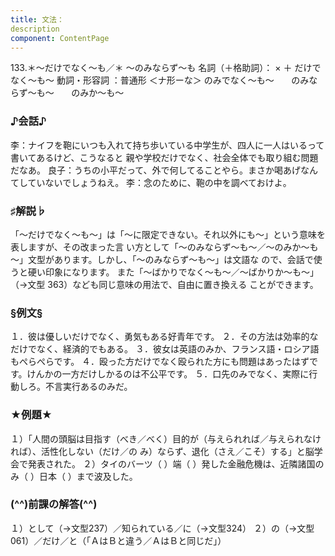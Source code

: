 ```yaml
---
title: 文法：
description
component: ContentPage
---
```



133.＊～だけでなく～も／＊ ～のみならず～も
名詞（＋格助詞）： × ＋ だけでなく～も～
動詞・形容詞 ：普通形 ＜ナ形ーな＞ のみでなく～も～
      のみならず～も～
      のみか～も～
### ♪会話♪
李：ナイフを鞄にいつも入れて持ち歩いている中学生が、四人に一人はいるって書いてあるけど、こうなると 親や学校だけでなく、社会全体でも取り組む問題だなあ。 良子：うちの小平だって、外で何してることやら。まさか喝あげなんてしていないでしょうねえ。
李：念のために、鞄の中を調べておけよ。
### ♯解説♭
「～だけでなく～も～」は「～に限定できない。それ以外にも～」という意味を表しますが、その改まった言 い方として「～のみならず～も～／～のみか～も～」文型があります。しかし、「～のみならず～も～」は文語な ので、会話で使うと硬い印象になります。
また「～ばかりでなく～も～／～ばかりか～も～」（→文型 363）なども同じ意味の用法で、自由に置き換える ことができます。
### §例文§
１．彼は優しいだけでなく、勇気もある好青年です。
２．その方法は効率的なだけでなく、経済的でもある。
３．彼女は英語のみか、フランス語・ロシア語もぺらぺらです。
４．殴った方だけでなく殴られた方にも問題はあったはずです。けんかの一方だけしかるのは不公平です。
５．口先のみでなく、実際に行動しろ。不言実行あるのみだ。
### ★例題★
１）「人間の頭脳は目指す（べき／べく）目的が（与えられれば／与えられなければ）、活性化しない（だけ／の
み）ならず、退化（さえ／こそ）する」と脳学会で発表された。
２）タイのバーツ（ ）端（ ）発した金融危機は、近隣諸国のみ（ ）日本（ ）まで波及した。
### (^^)前課の解答(^^)
１）として（→文型237）／知られている／に（→文型324）
２）の（→文型061）／だけ／と（「ＡはＢと違う／ＡはＢと同じだ」）
